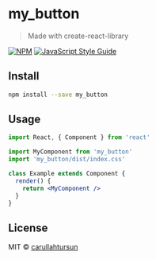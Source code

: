 # my_button

> Made with create-react-library

[![NPM](https://img.shields.io/npm/v/my_button.svg)](https://www.npmjs.com/package/my_button) [![JavaScript Style Guide](https://img.shields.io/badge/code_style-standard-brightgreen.svg)](https://standardjs.com)

## Install

```bash
npm install --save my_button
```

## Usage

```jsx
import React, { Component } from 'react'

import MyComponent from 'my_button'
import 'my_button/dist/index.css'

class Example extends Component {
  render() {
    return <MyComponent />
  }
}
```

## License

MIT © [carullahtursun](https://github.com/carullahtursun)

